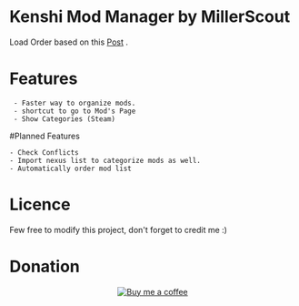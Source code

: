 # Kenshi Mod Manager by MillerScout


Load Order based on this [Post](https://steamcommunity.com/sharedfiles/filedetails/?id=1850250979) .

# Features
     - Faster way to organize mods.
     - shortcut to go to Mod's Page 
     - Show Categories (Steam)
 
#Planned Features

    - Check Conflicts
    - Import nexus list to categorize mods as well.
    - Automatically order mod list
# Licence

Few free to modify this project, don't forget to credit me :)

# Donation
<center>
     <a href ="https://www.buymeacoffee.com/gR79MHU">
         <img src="https://github.com/millerscout/Kenshi-Mod-Manager/raw/master/Donation.png" alt="Buy me a coffee" style="max-width:100%;">
     </a>
</center>
